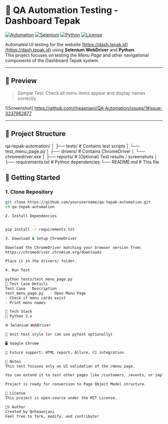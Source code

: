 # 🧪 QA Automation Testing - Dashboard Tepak

[![Automation](https://img.shields.io/badge/QA-Automation-blue)](#)
[![Selenium](https://img.shields.io/badge/Tool-Selenium-yellow)](#)
[![Python](https://img.shields.io/badge/Language-Python%203.x-green)](#)
[![License](https://img.shields.io/badge/License-MIT-brightgreen)](#)

Automated UI testing for the website [https://dash.tepak.id](https://dash.tepak.id) using **Selenium WebDriver** and **Python**.  
This project focuses on testing the *Menu Page* and other navigational components of the Dashboard Tepak system.

---

## 📸 Preview
> Sample Test: Check all menu items appear and display names correctly

![Screenshot] https://github.com/rheaanjani/QA-Automation/issues/1#issue-3237962877

---

## 📂 Project Structure
qa-tepak-automation/
│
├── tests/ # Contains test scripts
│ └── test_menu_page.py
│
├── drivers/ # Contains ChromeDriver
│ └── chromedriver.exe
│
├── reports/ # (Optional) Test results / screenshots
│
├── requirements.txt # Python dependencies
└── README.md # This file

## 🚀 Getting Started

### 1. Clone Repository
```bash
git clone https://github.com/yourusername/qa-tepak-automation.git
cd qa-tepak-automation

2. Install Dependencies


pip install -r requirements.txt

3. Download & Setup ChromeDriver

Download the ChromeDriver matching your browser version from:
https://chromedriver.chromium.org/downloads

Place it in the drivers/ folder.

4. Run Test

python tests/test_menu_page.py
🧪 Test Case Details
Test Case	Description
test_menu_page.py	- Open Menu Page
- Check if menu cards exist
- Print menu names

🔧 Tech Stack
🐍 Python 3.x

🌐 Selenium WebDriver

🧪 Unit test style (or can use pytest optionally)

🖥 Google Chrome

📝 Future support: HTML report, Allure, CI integration

📌 Notes
This test focuses only on UI validation of the /menu page.

You can extend it to test other pages like /customers, /events, or implement login.

Project is ready for conversion to Page Object Model structure.

📄 License
This project is open-source under the MIT License.

🙋‍♀️ Author
Created by @rheaanjani
Feel free to fork, modify, and contribute!
